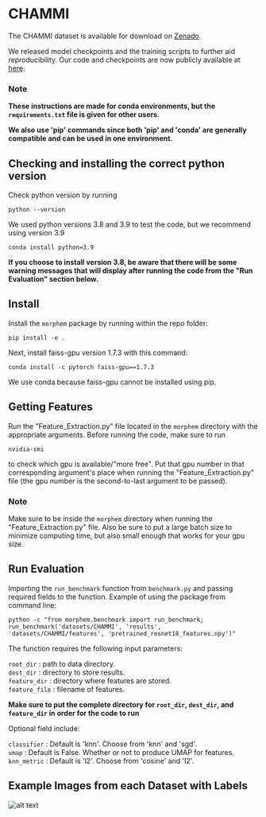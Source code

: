 # CHAMMI

The CHAMMI dataset is available for download on [Zenado](https://zenodo.org/record/7988357).

We released model checkpoints and the training scripts to further aid reproducibility. 
Our code and checkpoints are now publicly available at [here](https://github.com/chaudatascience/channel_adaptive_models).


### Note

**These instructions are made for conda environments, but the `requirements.txt` file is given for other users.**

**We also use 'pip' commands since both 'pip' and 'conda' are generally compatible and can be used in one 
environment.**


## Checking and installing the correct python version

Check python version by running
```
python --version
```

We used python versions 3.8 and 3.9 to test the code, but we recommend using version 3.9
```
conda install python=3.9
```

**If you choose to install version 3.8, be aware that there will be some warning messages that will 
display after running the code from the "Run Evaluation" section below.**


## Install

Install the `morphem` package by running within the repo folder:
```
pip install -e .
```

Next, install faiss-gpu version 1.7.3 with this command:
```
conda install -c pytorch faiss-gpu==1.7.3
```

We use conda because faiss-gpu cannot be installed using pip.


## Getting Features

Run the "Feature_Extraction.py" file located in the `morphem` directory with the appropriate arguments. Before running the code, make sure to run
```
nvidia-smi
```
to check which gpu is available/"more free". Put that gpu number in that corresponding argument's place when running the "Feature_Extraction.py" file (the gpu number is the second-to-last argument to be passed).


### Note

Make sure to be inside the `morphem` directory when running the "Feature_Extraction.py" file.
Also be sure to put a large batch size to minimize computing time, but also small enough that works for your gpu size.


## Run Evaluation 

Importing the `run_benchmark` function from `benchmark.py` and passing required fields to the function.
Example of using the package from command line:
```
python -c "from morphem.benchmark import run_benchmark; 
run_benchmark('datasets/CHAMMI', 'results', 
'datasets/CHAMMI/features', 'pretrained_resnet18_features.npy')"
```
The function requires the following input parameters:  

`root_dir` : path to data directory.  
`dest_dir` : directory to store results.  
`feature_dir` : directory where features are stored.  
`feature_file` : filename of features.

**Make sure to put the complete directory for **`root_dir`, `dest_dir`,** and **`feature_dir`** in order
for the code to run**


Optional field include:  

`classifier` : Default is 'knn'. Choose from 'knn' and 'sgd'.  
`umap` : Default is False. Whether or not to produce UMAP for features. 
`knn_metric` : Default is 'l2'. Choose from 'cosine' and 'l2'.

## Example Images from each Dataset with Labels
![alt text](https://github.com/broadinstitute/MorphEm/blob/main/example_image.png)
